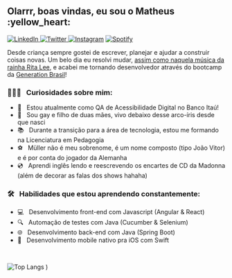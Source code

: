 <h2> Olarrr, boas vindas, eu sou o Matheus :yellow_heart: </h2>

<a href="https://www.linkedin.com/in/matheuxmuller/" target="_blank"><img src="https://img.shields.io/badge/LinkedIn-%230077B5.svg?&style=flat-square&logo=linkedin&logoColor=white" alt="LinkedIn"> </a>
<a href="https://twitter.com/matheuxmuller" target="_blank"><img src="https://img.shields.io/badge/-Twitter-1da1f2?style=flat-square&labelColor=1da1f2&logo=twitter&logoColor=white" alt="Twitter"> </a>
<a href="https://www.instagram.com/matheuxmuller/" target="_blank"><img src="https://img.shields.io/badge/Instagram-%23E4405F.svg?&style=flat-square&logo=instagram&logoColor=white" alt="Instagram" ></a>
<a href="https://open.spotify.com/user/1g0xg7pfxk1kaspgr1nwbknxr?si=W3W9xfBlRZiC5nq0Tivj6w" target="_blank"><img src="https://img.shields.io/badge/-Spotify-00FF7F?style=flat-square&labelColor=00FF7F&logo=spotify&logoColor=white" alt="Spotify"> </a>

Desde criança sempre gostei de escrever, planejar e ajudar a construir coisas novas. Um belo dia eu resolvi mudar, [assim como naquela música da rainha Rita Lee](https://www.youtube.com/watch?v=JJhKbpjfXnQ), e acabei me tornando desenvolvedor através do bootcamp da [Generation Brasil](https://brazil.generation.org/)!

<h3>👨🏻‍💻 &nbsp; Curiosidades sobre mim: </h3>
 
- :bank: &nbsp; Estou atualmente como QA de Acessibilidade Digital no Banco Itaú!
- :rainbow: &nbsp; Sou gay e filho de duas mães, vivo debaixo desse arco-íris desde que nasci
- :books: &nbsp; Durante a transição para a área de tecnologia, estou me formando na Licenciatura em Pedagogia
- :soccer: &nbsp; Müller não é meu sobrenome, é um nome composto (tipo João Vitor) e é por conta do jogador da Alemanha
- :cd: &nbsp; Aprendi inglês lendo e reescrevendo os encartes de CD da Madonna (além de decorar as falas dos shows hahaha)

<h3>🛠  &nbsp; Habilidades que estou aprendendo constantemente: </h3>

- :computer: &nbsp; Desenvolvimento front-end com Javascript (Angular & React)
- :mag:  &nbsp; Automação de testes com Java (Cucumber & Selenium)
- :globe_with_meridians:  &nbsp; Desenvolvimento back-end com Java (Spring Boot)
- :iphone:  &nbsp; Desenvolvimento mobile nativo pra iOS com Swift

<br>

![Top Langs](https://github-readme-stats.vercel.app/api/top-langs/?username=matheuxmuller&layout=compact&theme=buefy)
)
